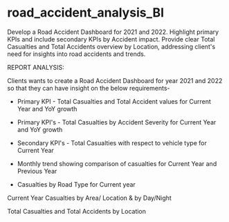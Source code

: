 # road_accident_analysis_BI


Develop a Road Accident Dashboard for 2021 and 2022. Highlight primary KPIs and include secondary KPIs by Accident impact. Provide clear Total Casualties and Total Accidents overview by Location, addressing client's need for insights into road accidents and trends.

REPORT ANALYSIS:

Clients wants to create a Road Accident Dashboard for year 2021 and 2022 so that they can have insight on the below requirements-

* Primary KPI - Total Casualties and Total Accident values for Current Year and YoY growth

* Primary KPI's - Total Casualties by Accident Severity for Current Year and YoY growth

* Secondary KPI's - Total Casualties with respect to vehicle type for Current Year

* Monthly trend showing comparison of casualties for Current Year and Previous Year

* Casualties by Road Type for Current year

Current Year Casualties by Area/ Location & by Day/Night

Total Casualties and Total Accidents by Location
